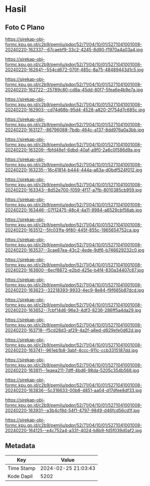 # Hasil

## Foto C Plano

https://sirekap-obj-formc.kpu.go.id/c2b9/pemilu/pdpr/52/71/04/10/01/5271041001008-20240220-162337--67caebf9-33c2-4245-8d90-f1970a4a03a4.jpg

https://sirekap-obj-formc.kpu.go.id/c2b9/pemilu/pdpr/52/71/04/10/01/5271041001008-20240220-162641--554cd672-070f-485c-8a75-48489443d1c5.jpg

https://sirekap-obj-formc.kpu.go.id/c2b9/pemilu/pdpr/52/71/04/10/01/5271041001008-20240220-162722--25789c80-cd8a-45dd-80f7-5fea6e4b9e7a.jpg

https://sirekap-obj-formc.kpu.go.id/c2b9/pemilu/pdpr/52/71/04/10/01/5271041001008-20240220-162903--cd74d68b-95d4-4528-a820-2f754d7c685c.jpg

https://sirekap-obj-formc.kpu.go.id/c2b9/pemilu/pdpr/52/71/04/10/01/5271041001008-20240220-163127--86796088-7bdb-464c-a137-8dd976a0a3bb.jpg

https://sirekap-obj-formc.kpu.go.id/c2b9/pemilu/pdpr/52/71/04/10/01/5271041001008-20240220-163209--fbfd48e1-6dbd-40af-a9f0-2a6c0f586d9a.jpg

https://sirekap-obj-formc.kpu.go.id/c2b9/pemilu/pdpr/52/71/04/10/01/5271041001008-20240220-163235--16c41814-b444-444a-a63a-d0bdf524f012.jpg

https://sirekap-obj-formc.kpu.go.id/c2b9/pemilu/pdpr/52/71/04/10/01/5271041001008-20240220-163343--8d52e700-f059-4f17-a7fb-8010385cb959.jpg

https://sirekap-obj-formc.kpu.go.id/c2b9/pemilu/pdpr/52/71/04/10/01/5271041001008-20240220-163446--07f12475-48c4-4a11-8984-a6529cbf56ab.jpg

https://sirekap-obj-formc.kpu.go.id/c2b9/pemilu/pdpr/52/71/04/10/01/5271041001008-20240220-163512--5fc031fa-9f80-445f-855c-1965654752ca.jpg

https://sirekap-obj-formc.kpu.go.id/c2b9/pemilu/pdpr/52/71/04/10/01/5271041001008-20240220-163537--3cae87ea-43c2-4ede-9df6-b746629232c0.jpg

https://sirekap-obj-formc.kpu.go.id/c2b9/pemilu/pdpr/52/71/04/10/01/5271041001008-20240220-163600--6ecf8872-e2bd-425e-b4f4-830a34407c67.jpg

https://sirekap-obj-formc.kpu.go.id/c2b9/pemilu/pdpr/52/71/04/10/01/5271041001008-20240220-163623--32218393-9933-4ec9-8e84-f9f665b87dcd.jpg

https://sirekap-obj-formc.kpu.go.id/c2b9/pemilu/pdpr/52/71/04/10/01/5271041001008-20240220-163652--7cbf14d6-96e3-4df3-8236-286ff5a4da29.jpg

https://sirekap-obj-formc.kpu.go.id/c2b9/pemilu/pdpr/52/71/04/10/01/5271041001008-20240220-163718--f5cd28d3-af29-4a2f-a8ed-d629efe0d62d.jpg

https://sirekap-obj-formc.kpu.go.id/c2b9/pemilu/pdpr/52/71/04/10/01/5271041001008-20240220-163741--961eb1b8-3abf-4ccc-911c-ccb3315187dd.jpg

https://sirekap-obj-formc.kpu.go.id/c2b9/pemilu/pdpr/52/71/04/10/01/5271041001008-20240220-163811--1eaea211-7dff-4bd6-98da-5205c354b568.jpg

https://sirekap-obj-formc.kpu.go.id/c2b9/pemilu/pdpr/52/71/04/10/01/5271041001008-20240220-163836--5c316633-00b8-4851-aa04-d17dfee8df33.jpg

https://sirekap-obj-formc.kpu.go.id/c2b9/pemilu/pdpr/52/71/04/10/01/5271041001008-20240220-163931--a3b4cf8d-54f1-4797-9849-d46fcd56cd1f.jpg

https://sirekap-obj-formc.kpu.go.id/c2b9/pemilu/pdpr/52/71/04/10/01/5271041001008-20240220-164125--e4c752a4-a331-4024-b8b9-fd5f039d0af2.jpg


## Metadata

| Key        | Value               |
| ---------- | ------------------- |
| Time Stamp | 2024-02-25 21:03:43 |
| Kode Dapil | 5202                |



